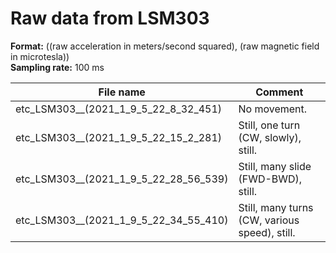 # Raw data from LSM303

**Format:** ((raw acceleration in meters/second squared), (raw magnetic field in microtesla))  
**Sampling rate:** 100 ms

|         File name                     |  Comment 
|---------------------------------------|----------------
| etc_LSM303__(2021_1_9_5_22_8_32_451)  |  No movement.
| etc_LSM303__(2021_1_9_5_22_15_2_281)  |  Still, one turn (CW, slowly), still.
| etc_LSM303__(2021_1_9_5_22_28_56_539) | Still, many slide (FWD-BWD), still.
| etc_LSM303__(2021_1_9_5_22_34_55_410) | Still, many turns (CW, various speed), still.
